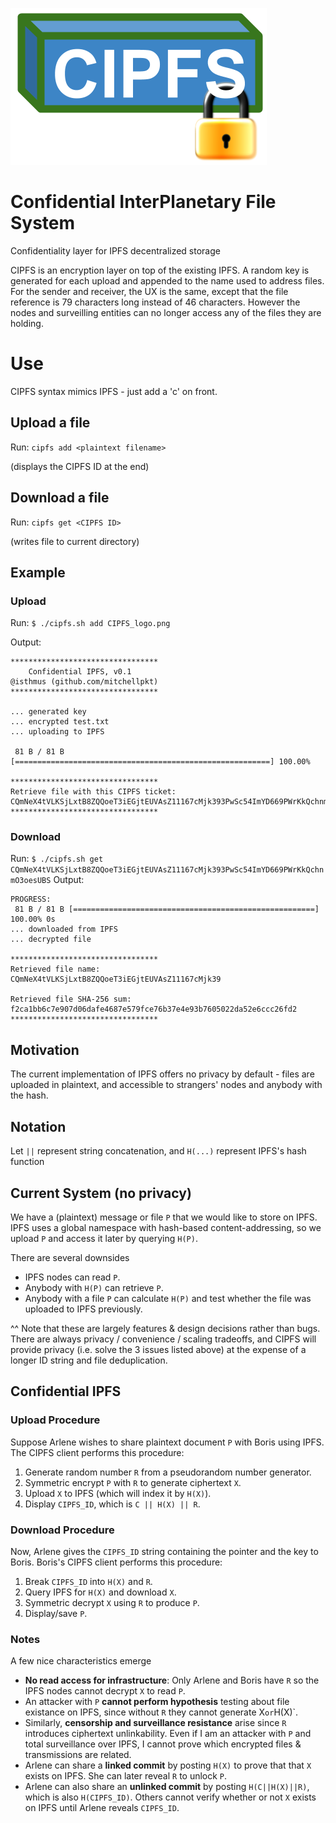 ![CIPFS_logo.png](CIPFS_logo.png)

# Confidential InterPlanetary File System
Confidentiality layer for IPFS decentralized storage

CIPFS is an encryption layer on top of the existing IPFS. A random key is generated for each upload and appended to the name used to address files. For the sender and receiver, the UX is the same, except that the file reference is 79 characters long instead of 46 characters. However the nodes and surveilling entities can no longer access any of the files they are holding.

# Use
CIPFS syntax mimics IPFS - just add a 'c' on front.
## Upload a file
Run: `cipfs add <plaintext filename>`

(displays the CIPFS ID at the end)
## Download a file
Run: `cipfs get <CIPFS ID>`

(writes file to current directory)
## Example
### Upload

Run: `$ ./cipfs.sh add CIPFS_logo.png`

Output:
```
*********************************
    Confidential IPFS, v0.1
@isthmus (github.com/mitchellpkt)
*********************************

... generated key
... encrypted test.txt
... uploading to IPFS

 81 B / 81 B [=========================================================] 100.00%

*********************************
Retrieve file with this CIPFS ticket:
CQmNeX4tVLKSjLxtB8ZQQoeT3iEGjtEUVAsZ11167cMjk393PwSc54ImYD669PWrKkQchnmO3oesUBS
*********************************
```

### Download
Run: `$ ./cipfs.sh get CQmNeX4tVLKSjLxtB8ZQQoeT3iEGjtEUVAsZ11167cMjk393PwSc54ImYD669PWrKkQchnmO3oesUBS`
Output:
```
PROGRESS:
 81 B / 81 B [======================================================] 100.00% 0s
... downloaded from IPFS
... decrypted file

*********************************
Retrieved file name:
CQmNeX4tVLKSjLxtB8ZQQoeT3iEGjtEUVAsZ11167cMjk39

Retrieved file SHA-256 sum:
f2ca1bb6c7e907d06dafe4687e579fce76b37e4e93b7605022da52e6ccc26fd2
*********************************
```
## Motivation
The current implementation of IPFS offers no privacy by default - files are uploaded in plaintext, and accessible to strangers' nodes and anybody with the hash.

## Notation
Let `||` represent string concatenation, and `H(...)` represent IPFS's hash function

## Current System (no privacy)
We have a (plaintext) message or file `P` that we would like to store on IPFS. IPFS uses a global namespace with hash-based content-addressing, so we upload `P` and access it later by querying `H(P)`. 

There are several downsides
-  IPFS nodes can read `P`.
-  Anybody with `H(P)` can retrieve `P`.
-  Anybody with a file `P` can calculate `H(P)` and test whether the file was uploaded to IPFS previously.

^^ Note that these are largely features & design decisions rather than bugs. There are always privacy / convenience / scaling tradeoffs, and CIPFS will provide privacy (i.e. solve the 3 issues listed above) at the expense of a longer ID string and file deduplication.

## Confidential IPFS

### Upload Procedure 

Suppose Arlene wishes to share plaintext document `P` with Boris using IPFS. The CIPFS client performs this procedure:
1.  Generate random number `R` from a pseudorandom number generator.
2.  Symmetric encrypt `P` with `R` to generate ciphertext `X`.
3.  Upload `X` to IPFS (which will index it by `H(X)`).
4.  Display `CIPFS_ID`, which is `C || H(X) || R`.

### Download Procedure 

Now, Arlene gives the `CIPFS_ID` string containing the pointer and the key to Boris. Boris's CIPFS client performs this procedure:
1.  Break `CIPFS_ID` into `H(X)` and `R`.
2.  Query IPFS for `H(X)` and download `X`.
3.  Symmetric decrypt `X` using `R` to produce `P`.
4.  Display/save `P`.

### Notes
A few nice characteristics emerge
-  **No read access for infrastructure**: Only Arlene and Boris have `R` so the IPFS nodes cannot decrypt `X` to read `P`.
-  An attacker with `P` **cannot perform hypothesis** testing about file existance on IPFS, since without `R` they cannot generate X` or `H(X)`.
-  Similarly, **censorship and surveillance resistance** arise since `R` introduces ciphertext unlinkability. Even if I am an attacker with `P` and total surveillance over IPFS, I cannot prove which encrypted files & transmissions are related.
-  Arlene can share a **linked commit** by posting `H(X)` to prove that that `X` exists on IPFS. She can later reveal `R` to unlock `P`.
-  Arlene can also share an **unlinked commit** by posting `H(C||H(X)||R)`, which is also `H(CIPFS_ID)`. Others cannot verify whether or not `X` exists on IPFS until Arlene reveals `CIPFS_ID`.
